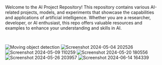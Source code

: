 Welcome to the AI Project Repository! This repository contains various AI-related projects, models, and experiments that showcase the capabilities and applications of artificial intelligence. Whether you are a researcher, developer, or AI enthusiast, this repo offers valuable resources and examples to enhance your understanding and skills in AI.

<br>

![Moving object detection](https://github.com/pushpakumari98/AI-Artificial-Intelligence--projects/assets/153999245/bfa88672-026e-43de-9a28-e064b9aa3de6)
![Screenshot 2024-05-04 202526](https://github.com/pushpakumari98/AI-Artificial-Intelligence--projects/assets/153999245/eb1b5dd0-27be-49f5-8d81-4f825b9dcb66)
![Screenshot 2024-05-09 110259](https://github.com/pushpakumari98/AI-Artificial-Intelligence--projects/assets/153999245/aa43f390-821a-4a41-a3f9-fb2622582b9e)
![Screenshot 2024-05-20 180556](https://github.com/pushpakumari98/AI-Artificial-Intelligence--projects/assets/153999245/382bc134-1ee5-4fdf-809b-c9accae1d7e0)
![Screenshot 2024-05-26 203957](https://github.com/pushpakumari98/AI-Artificial-Intelligence--projects/assets/153999245/a6ceb5d8-0c2c-425a-aa4b-dfcdd069aa12)
![Screenshot 2024-06-14 164339](https://github.com/pushpakumari98/AI-Artificial-Intelligence--projects/assets/153999245/b1aec59f-e63d-4cc5-bb7d-82f6bd8894d2)

